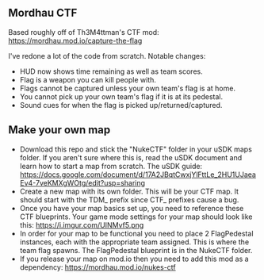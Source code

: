 
## Mordhau CTF

Based roughly off of Th3M4ttman's CTF mod: https://mordhau.mod.io/capture-the-flag

I've redone a lot of the code from scratch. Notable changes:

- HUD now shows time remaining as well as team scores.
- Flag is a weapon you can kill people with.
- Flags cannot be captured unless your own team's flag is at home.
- You cannot pick up your own team's flag if it is at its pedestal.
- Sound cues for when the flag is picked up/returned/captured.

## Make your own map

- Download this repo and stick the "NukeCTF" folder in your uSDK maps folder. If you aren't sure where this is, read the uSDK document and learn how to start a map from scratch. The uSDK guide: https://docs.google.com/document/d/17A2JBqtCwxjYlFttLe_2HU1UJaeaEv4-7veKMXgWOtg/edit?usp=sharing
- Create a new map with its own folder. This will be your CTF map. It should start with the TDM_ prefix since CTF_ prefixes cause a bug.
- Once you have your map basics set up, you need to reference these CTF blueprints. Your game mode settings for your map should look like this: https://i.imgur.com/UINMvf5.png
- In order for your map to be functional you need to place 2 FlagPedestal instances, each with the appropriate team assigned. This is where the team flag spawns. The FlagPedestal blueprint is in the NukeCTF folder.
- If you release your map on mod.io then you need to add this mod as a dependency: https://mordhau.mod.io/nukes-ctf

